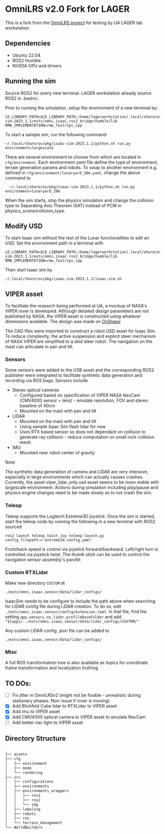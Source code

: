 # OmniLRS v2.0 Fork for LAGER

This is a fork from the [OmniLRS project](https://github.com/AntoineRichard/OmniLRS) for testing by UA LAGER lab workstation.

## Dependencies

* Ubuntu 22.04
* ROS2 Humble
* NVIDIA GPU and drivers

## Running the sim

Source ROS2 for every new terminal. LAGER workstation already source ROS2 in .bashrc.

Prior to running the simulation, setup the environment of a new terminal by:

```
LD_LIBRARY_PATH=$LD_LIBRARY_PATH:/home/lagerworkstation/.local/share/ov/pkg/isaac-sim-2023.1.1/exts/omni.isaac.ros2_bridge/humble/lib
RMW_IMPLEMENTATION=rmw_fastrtps_cpp
```

To start a sample sim, run the following command:

```
~/.local/share/ov/pkg/isaac-sim-2023.1.1/python.sh run.py environment=largescale
```

There are several environment to choose from which are located in ```cfg/envronment```. Each environment yaml file define the type of environment, terrain generation params and robots. To swap to another environment e.g. defined in ```cfg/environment/lunaryard_20m.yaml```, change the above command to 

```
  ~/.local/share/ov/pkg/isaac-sim-2023.1.1/python.sh run.py environment=lunaryard_20m
```

When the sim starts, stop the physics simulation and change the collision type to Separating Axis Theorem (SAT) instead of PCM in physics_scene/collision_type.


## Modify USD

To start Isaac sim without the rest of the Lunar functionalities to edit an USD. Set the environment path in a terminal with 

```
LD_LIBRARY_PATH=$LD_LIBRARY_PATH:/home/lagerworkstation/.local/share/ov/pkg/isaac-sim-2023.1.1/exts/omni.isaac.ros2_bridge/humble/lib
RMW_IMPLEMENTATION=rmw_fastrtps_cpp
```

Then start Isaac sim by

```
~/.local/share/ov/pkg/isaac-sim-2023.1.1/isaac-sim.sh
```

## VIPER asset
To facilitate the research being performed at UA, a mockup of NASA's VIPER rover is developed. Although detailed design parameters are not published by NASA, the VIPER asset is constructed using whatever dimensions available. The design was made on [OnShape](https://cad.onshape.com/documents/73016347d346344bedb8834a/w/3e0c13501bf66b30f9e4bfc1/e/136367780910618495a34a9c)

The CAD files were imported to construct a robot USD asset for Isaac Sim. To reduce complexity, the active suspension and explicit steer mechanism of NASA VIPER are simplified to a skid steer robot. The navigation on the mast can articulate in pan and tilt. 

### Sensors
Some sensors were added to the USB asset and the corresponding ROS2 publisher were integrated to facilitate synthetic data generation and recording via ROS bags. Sensors include

* Stereo optical cameras
  * Configured based on specification of VIPER NASA NavCam (CMV4000 sensor + lens) - emulate resolution, FOV and stereo baseline of 40cm
  * Mounted on the mast with pan and tilt
* LIDAR
  * Mounted on the mast with pan and tilt
  * Using sample Isaac Sim flash lidar for now
  * Uses RTX based sensor so does not dependant on collision to generate ray collision - reduce computation on small rock collision mesh
* IMU 
  * Mounted near robot center of gravity

>[!NOTE] 
> The synthetic data generation of camera and LIDAR are very intensive, especially in large environments which can actually causes crashes. Currently, the asset viper_lidar_only.usd asset seems to be more stable with largescale environment. Actions during simulation including play/pause and physics engine changes need to be made slowly as to not crash the sim.

### Teleop
Teleop supports the Logitech Extreme3D joystick. Once the sim is started, start the teleop node by running the following in a new terminal with ROS2 sourced

```
ros2 launch teleop_twist_joy teleop-launch.py config_filepath:='extreme3d.config.yaml'
```

Front/back speed is control via joystick forward/backward. Left/right turn is controlled via joystick twist. The thumb stick can be used to control the navigation sensor assembly's pan/tilt

### Custom RTXLidar

Make new directory ```CUSTOM``` at 
```
./exts/omni.isaac.sensor/data/lidar_configs/
```

IsaacSim needs to be configure to include the path above when searching for LIDAR config file during LIDAR creation. To do so, edit ```./exts/omni.isaac.sensor/config/extension.toml```. In that file, find the setting ```app.sensors.nv.lidar.profileBaseFolder``` and add ```"${app}/../exts/omni.isaac.sensor/data/lidar_configs/CUSTOM/"```

Any custom LIDAR config .json file can be added to 

```
./exts/omni.isaac.sensor/data/lidar_configs/
```


### Misc
A full ROS transformation tree is also available as topics for coordinate frame transformation and localization truthing

## TO DOs:
- [ ] Fix jitter in OmniLRSv2 (might not be fixable - unrealistic during stationary phases. Non-issue if rover is moving)
- [x] Add Blickfeld Cube lidar to RTXLidar to VIPER asset
- [x] Add imu to VIPER asset
- [x] Add CMV4000 optical camera to VIPER asset to emulate NavCam
- [ ] Add better nav light to VIPER asset

## Directory Structure
```bash
.
├── assets
├── cfg
│   ├── environment
│   ├── mode
│   └── rendering
├── src
│   ├── configurations
│   ├── environments
│   ├── environments_wrappers
│   │   ├── ros1
│   │   ├── ros2
│   │   └── sdg
│   ├── labeling
│   ├── robots
│   ├── ros
│   └── terrain_management
└── WorldBuilders
```

